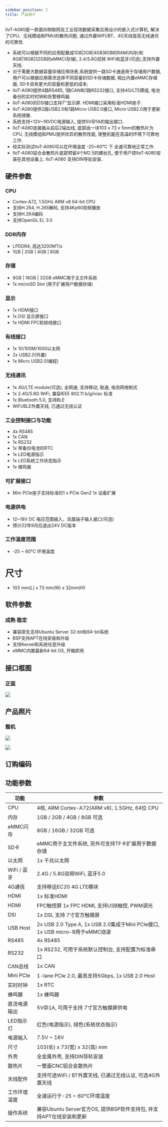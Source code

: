 ```yaml
---
sidebar_position: 2
title: 产品简介
---
```


IIoT-A080是一款面向物联网及工业现场数据采集应用设计的嵌入式计算机, 解决了CPU、无线模组和PMU的散热问题, 通过外置WIFI/BT、4G天线提高无线通讯的可靠性.

- 系统可以根据不同的应用配置成1GB|2GB|4GB|8GB的RAM(内存)和8GB|16GB|32GB的eMMC(存储), 2.4/5.8G双频 WiFi和蓝牙(可选),支持外置天线.
- 对于需要大数据容量存储应用场景,系统提供一路SD卡通道用于存储用户数据,用户可以根据应用需求选择不同容量的SD卡存储数据, 相比内置eMMC存储器, SD卡具有更大的容量和更低的成本;
- IIoT-A080提供4路RS485, 1路CAN和1路RS232接口, 支持4G/LTE模组, 电池备份的实时时钟和告警蜂鸣器.
- IIoT-A080的DSI接口支持7''显示屏. HDMI接口采用标准HDMI座子.
- IIoT-A080提供2路USB2.0和1路Micro USB2.0接口, Micro USB2.0用于更新系统镜像.
- 系统支持+12V~18VDC电源输入, 提供5V@1A的输出接口.
- IIoT-A080连接器从前后2端出线, 底部由一块103 x 73 x 5mm的散热片为CPU, 无线模组和PMU提供优异的散热性能, 使整机能在高温的环境下可靠地工作.
- 经实际测试IIoT-A080可以在环境温度 -25~60°C 下 全速可靠地正常工作.
- IIoT-A080铝合金散热片底部预留4个M2.5的螺丝孔, 便于用户把IIoT-A080安装在其他设备上. IIoT-A080 支持DIN导轨安装．
  
## 硬件参数

### CPU
- Cortex-A72, 1.5GHz ARM v8 64-bit CPU
- 支持H.264, H.265解码, 支持4Kp60视频播放
- 支持H.264编码
- 支持OpenGL EL 3.0
### DDR内存
- LPDDR4, 高达3200MT/s
- 1GB | 2GB | 4GB | 8GB
### 存储
- 8GB | 16GB | 32GB eMMC用于主文件系统
- 1x microSD Slot (用于扩展用户数据存储)
### 显示
- 1x HDMI接口
- 1x DSI 显示屏接口
- 1x HDMI FPC软排线接口
### 有线接口
- 1x 10/100M/1000以太网
- 2x USB2.0(外置)
- 1x Micro USB2.0(编程)
### 无线通讯
- 1x 4G/LTE module(可选), 全网通, 支持移动, 联通, 电信网络制式
- 1x 2.4G/5.8G WiFi, 兼容IEEE 802.11 b/g/n/ac 标准
- 1x Bluetooth 5.0, 支持BLE
- WiFi/BLE外置天线, 已通过无线认证
### 工业控制接口与功能
- 4x RS485
- 1x CAN
- 1x RS232
- 1x 带备份电池的RTC
- 1x LED电源指示
- 1x LED系统工作状态指示
- 1x 蜂鸣器
### 可扩展接口
- Mini PCIe座子支持标准的1 x PCIe Gen2 1x 设备扩展
### 电源供电
- 12~18V DC 电压范围输入，凤凰端子输入接口(可选)
- 预计22年9月后退出24V DC版本
### 工作温度范围
- -25 ~ 60°C 环境温度
# 尺寸
- 103 mm(L) x 73 mm(W) x 32mm(H)
## 软件参数
### 成熟 稳定
- 兼容原生支持Ubuntu Server 32-bit和64-bit系统
- BSP支持APT在线安装和升级
- 支持Kernel和系统任意升级
- eMMC内置最新64-bit OS, 开箱即用
## 接口框图
### 正面

![](../images/a080-interface-diagram-top.png)


## 产品照片
### 整机
   ![](../images/a080-001.jpg)
   
   ![](../images/a080-002.jpg)

## 订购编码

## 功能参数
|功能	|参数|
|--|---|
|CPU|	 4核, ARM Cortex-A72(ARM v8), 1.5GHz, 64位 CPU|
|内存	|1GB / 2GB / 4GB / 8GB 可选|
|eMMC闪存	|8GB / 16GB / 32GB 可选|
|SD卡	|eMMC用于主文件系统, 另外可支持TF卡扩展用于数据存储|
|以太网	|1x 千兆以太网|
|WiFi / 蓝牙|	2.4G / 5.8G双频WiFi, 蓝牙5.0|
|4G通信|	支持移远EC20 4G LTE模块|
|HDMI	|1x 标准HDMI|
|HDMI| FPC触控屏	1x FPC HDMI, 支持USB触控, PWM调光|
|DSI	|1x DSI, 支持 7寸官方触摸屏|
|USB Host|	2x USB 2.0 Type A, 1x USB 2.0集成于Mini PCIe接口, 1x USB micro-B用于eMMC烧录|
|RS485	|4x RS485|
|RS232	|1x RS232, 可用于系统默认控制台, 支持配置为标准串口|
|CAN总线|	1x CAN|
|Mini PCIe|	1-lane PCIe 2.0, 最高支持5Gbps, 1x USB 2.0 Host|
|实时时钟|	1x RTC|
|蜂鸣器	|1x 蜂鸣器|
|直流电源输出|	5V@1A, 可用于支持 7寸官方触摸屏供电|
|LED指示灯|	红色(电源指示), 绿色(系统状态指示)|
|电源输入	|7.5V ~ 18V|
|尺寸	|103(长) x 73(宽) x 32(高) mm|
|外壳	|全金属外壳, 支持DIN导轨安装|
|散热片	|一整面CNC铝合金散热片|
|天线配件	|支持可选WiFi / BT外置天线, 已通过无线认证, 可选4G外置天线|
|工作环境温度|	全速运行于-25 ~ 60°C环境温度|
|操作系统	|兼容Ubuntu Server官方OS, 提供BSP软件支持包, 并支持APT在线安装和更新|
